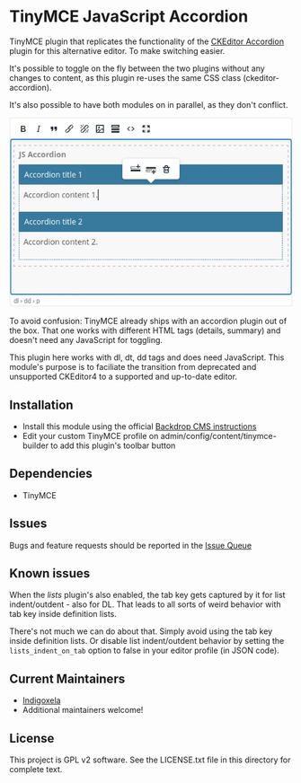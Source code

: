# TinyMCE JavaScript Accordion

TinyMCE plugin that replicates the functionality of the [CKEditor Accordion](https://backdropcms.org/project/ckeditor_accordion)
plugin for this alternative editor. To make switching easier.

It's possible to toggle on the fly between the two plugins without any
changes to content, as this plugin re-uses the same CSS class
(ckeditor-accordion).

It's also possible to have both modules on in parallel, as they don't
conflict.

![Screenshot of the open editor](https://raw.githubusercontent.com/backdrop-contrib/tinymce_js_accordion/1.x-1.x/screenshots/tinymce-js-accordion.webp)

To avoid confusion: TinyMCE already ships with an accordion plugin out of the
box. That one works with different HTML tags (details, summary) and doesn't need
any JavaScript for toggling.

This plugin here works with dl, dt, dd tags and does need JavaScript. This
module's purpose is to faciliate the transition from deprecated and unsupported
CKEditor4 to a supported and up-to-date editor.

## Installation

- Install this module using the official [Backdrop CMS instructions](https://docs.backdropcms.org/documentation/extend-with-modules)
- Edit your custom TinyMCE profile on admin/config/content/tinymce-builder to
  add this plugin's toolbar button

## Dependencies

- TinyMCE

## Issues

Bugs and feature requests should be reported in the [Issue Queue](https://github.com/backdrop-contrib/tinymce_js_accordion/issues)

## Known issues

When the *lists* plugin's also enabled, the tab key gets captured by it for list
indent/outdent - also for DL. That leads to all sorts of weird behavior with tab
key inside definition lists.

There's not much we can do about that. Simply avoid using the tab key inside
definition lists. Or disable list indent/outdent behavior by setting the
`lists_indent_on_tab` option to false in your editor profile (in JSON code).

## Current Maintainers

- [Indigoxela](https://github.com/indigoxela)
- Additional maintainers welcome!

## License

This project is GPL v2 software. See the LICENSE.txt file in this directory for complete text.
